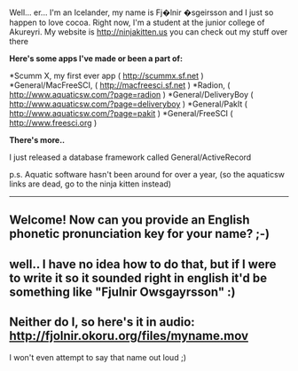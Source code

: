 


Well... er... I'm an Icelander, my name is Fj�lnir �sgeirsson and I just so happen to love cocoa.
Right now, I'm a student at the junior college of Akureyri.
My website is http://ninjakitten.us you can check out my stuff over there


**Here's some apps I've made or been a part of:**

*Scumm X, my first ever app ( http://scummx.sf.net )
*General/MacFreeSCI, ( http://macfreesci.sf.net )
*Radion, ( http://www.aquaticsw.com/?page=radion )
*General/DeliveryBoy ( http://www.aquaticsw.com/?page=deliveryboy )
*General/PakIt ( http://www.aquaticsw.com/?page=pakit )
*General/FreeSCI ( http://www.freesci.org )

**There's more..**

I just released a database framework called General/ActiveRecord

p.s. Aquatic software hasn't been around for over a year, (so the aquaticsw links are dead, go to the ninja kitten instead)


----
Welcome! Now can you provide an English phonetic pronunciation key for your name? ;-)
----
well.. I have no idea how to do that, but if I were to write it so it sounded right in english it'd be something like "Fjulnir Owsgayrsson" :)
----
Neither do I, so here's it in audio: http://fjolnir.okoru.org/files/myname.mov
----
I won't even attempt to say that name out loud ;)